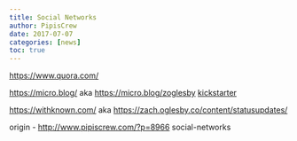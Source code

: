 ```yaml
---
title: Social Networks
author: PipisCrew
date: 2017-07-07
categories: [news]
toc: true
---
```


https://www.quora.com/

https://micro.blog/ aka https://micro.blog/zoglesby [kickstarter](https://www.kickstarter.com/projects/manton/indie-microblogging-owning-your-short-form-writing)

https://withknown.com/ aka https://zach.oglesby.co/content/statusupdates/

origin - http://www.pipiscrew.com/?p=8966 social-networks
